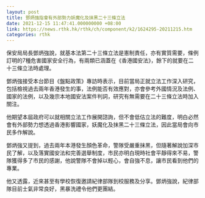 ```yaml
---
layout: post
title: 鄧炳強指會有外部勢力妖魔化及抹黑二十三條立法
date: 2021-12-15 11:47:41.000000000 +08:00
link: https://news.rthk.hk/rthk/ch/component/k2/1624295-20211215.htm
categories: rthk
---
```


保安局局長鄧炳強說，就基本法第二十三條立法是憲制責任，亦有實質需要，條例訂明的7種危害國家安全行為，有兩類已涵蓋在《香港國安法》，餘下的就要在二十三條立法時處理。

鄧炳強接受本台節目《盤點政策》專訪時表示，目前當局正就立法工作深入研究，包括檢視過去兩年香港發生的事，法例能否有效應對，亦會參考外國情況及法例、國家的法例，以及幾宗本地國安法案件判詞，研究有無需要在二十三條立法時加入關注。

他期望本屆政府可以就相關立法工作展開諮詢，但不會低估立法的難度，明白必然會有外部勢力想透過香港影響國家，妖魔化及抹黑二十三條立法，因此當局會向市民多作解說。

鄧炳強又提到，過去兩年本港發生顏色革命，警隊受嚴重抹黑，但隨著解說加深市民了解，以及落實國安法和完善選舉制度，市民亦明白現時社會平靜得來不易，警隊獲得多了市民的感謝，他說警隊不會掉以輕心，會自強不息，讓市民看到他們的專業。

他又透露，近來甚至有學校恢復邀請紀律部隊到校服務及分享。鄧炳強說，紀律部隊目前士氣非常良好，黑暴洗禮令他們更團結。
